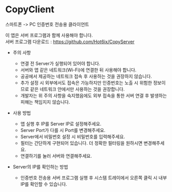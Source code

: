 # CopyClient

스마트폰 -> PC 인증번호 전송용 클라이언트

이 앱은 서버 프로그램과 함께 사용해야 합니다.  
서버 프로그램 다운로드 : https://github.com/Hot6ix/CopyServer

- 주의 사항
  - 연결 전 Server가 실행되어 있어야 합니다.
  - 서버와 앱 같은 네트워크(Wi-Fi)에 연결한 뒤 사용해야 합니다.
  - 공공에서 제공하는 네트워크 접속 후 사용하는 것을 권장하지 않습니다.
  - 추가 설정 시 외부에서도 접속은 가능하지만 인증번호는 노출 시 위험한 정보이므로 같은 네트워크 안에서만 사용하는 것을 권장합니다.
  - 개발자는 위 주의 사항을 숙지했음에도 외부 접속을 통한 서버 연결 후 발생하는 피해는 책임지지 않습니다.

- 사용 방법
  - 앱 실행 후 IP를 Server IP로 설정해주세요.
  - Server Port가 다를 시 Port를 변경해주세요.
  - Server에서 비밀번호 설정 시 비밀번호를 입력해주세요.
  - 필터는 간단하게 구현되어 있습니다. 더 정확한 필터링을 원하시면 변경해주세요.
  - 연결하기를 눌러 서버와 연결해주세요.
  
- Server의 IP를 확인하는 방법
  - 인증번호 전송용 서버 프로그램 실행 후 시스템 트레이에서 오른쪽 클릭 시 내부 IP를 확인할 수 있습니다.
